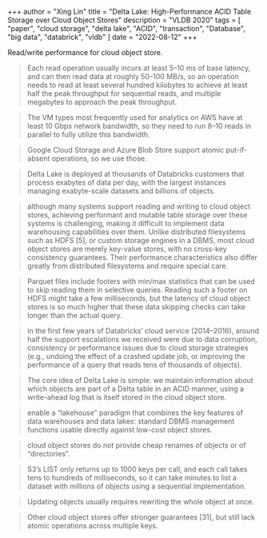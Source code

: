 +++ 
author = "Xing Lin"
title = "Delta Lake: High-Performance ACID Table Storage over Cloud Object Stores" 
description = "VLDB 2020" 
tags = [ 
    "paper",
    "cloud storage",
    "delta lake",
    "ACID",
    "transaction",
    "Database",
    "big data",
    "databrick",
    "vldb" 
] 
date = "2022-08-12" 
+++

Read/write performance for cloud object store.  

> Each read operation usually incurs at least 5–10 ms of base latency, and can then read data at roughly 50–100 MB/s, so an operation needs to read at least several hundred kilobytes to achieve at least half the peak throughput for sequential reads, and multiple megabytes to approach the peak throughput.

> The VM types most frequently used for analytics on AWS have at least 10 Gbps network bandwidth, so they need to run 8–10 reads in parallel to fully utilize this bandwidth.

> Google Cloud Storage and Azure Blob Store support atomic put-if-absent operations, so we use those.

> Delta Lake is deployed at thousands of Databricks customers that process exabytes of data per day, with the largest instances managing exabyte-scale datasets and billions of objects.

> although many systems support reading and writing to cloud object stores, achieving performant and mutable table storage over these systems is challenging, making it difficult to implement data warehousing capabilities over them. Unlike distributed filesystems such as HDFS [5], or custom storage engines in a DBMS, most cloud object stores are merely key-value stores, with no cross-key consistency guarantees. Their performance characteristics also differ greatly from distributed filesystems and require special care.

> Parquet files include footers with min/max statistics that can be used to skip reading them in selective queries. Reading such a footer on HDFS might take a few milliseconds, but the latency of cloud object stores is so much higher that these data skipping checks can take longer than the actual query.

> in the first few years of Databricks’ cloud service (2014–2016), around half the support escalations we received were due to data corruption, consistency or performance issues due to cloud storage strategies (e.g., undoing the effect of a crashed update job, or improving the performance of a query that reads tens of thousands of objects).

> The core idea of Delta Lake is simple: we maintain information about which objects are part of a Delta table in an ACID manner, using a write-ahead log that is itself stored in the cloud object store.

> enable a “lakehouse” paradigm that combines the key features of data warehouses and data lakes: standard DBMS management functions usable directly against low-cost object stores.

> cloud object stores do not provide cheap renames of objects or of “directories”.

> S3’s LIST only returns up to 1000 keys per call, and each call takes tens to hundreds of milliseconds, so it can take minutes to list a dataset with millions of objects using a sequential implementation.

> Updating objects usually requires rewriting the whole object at once. 

> Other cloud object stores offer stronger guarantees [31], but still lack atomic operations across multiple keys.

